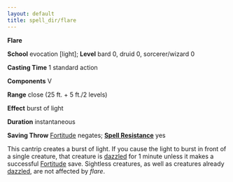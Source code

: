 ```yaml
---
layout: default
title: spell_dir/flare
---
```

 **Flare**

**School** evocation [light]; **Level** bard 0, druid 0, sorcerer/wizard 0

**Casting Time** 1 standard action

**Components** V

**Range** close (25 ft. + 5 ft./2 levels)

**Effect** burst of light

**Duration** instantaneous

**Saving Throw** [Fortitude](../combat#_fortitude) negates; **[Spell Resistance](../glossary#_spell-resistance)** yes

This cantrip creates a burst of light. If you cause the light to burst in front of a single creature, that creature is [dazzled](../glossary#_dazzled) for 1 minute unless it makes a successful [Fortitude](../combat#_fortitude) save. Sightless creatures, as well as creatures already [dazzled](../glossary#_dazzled), are not affected by _flare_.

